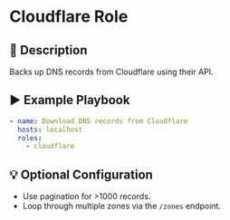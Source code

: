 # Cloudflare Role

## 📖 Description

Backs up DNS records from Cloudflare using their API.

## ▶️ Example Playbook

```yaml
- name: Download DNS records from Cloudflare
  hosts: localhost
  roles:
    - cloudflare

```

## 💡 Optional Configuration

- Use pagination for >1000 records.
- Loop through multiple zones via the `/zones` endpoint.
